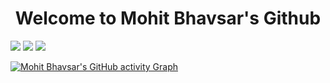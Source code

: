 <h1 align=center>Welcome to Mohit Bhavsar's Github</h1>
 <img src="https://github-readme-stats.vercel.app/api/top-langs?username=bhavsarmohit&show_icons=true&locale=en&layout=compact&theme=tokyonight" />
    
 <img src="https://github-readme-stats.vercel.app/api?username=bhavsarmohit&show_icons=true&locale=en&theme=tokyonight" />

<img  src="https://github-readme-streak-stats.herokuapp.com/?user=bhavsarmohit&&theme=tokyonight" />


[![Mohit Bhavsar's GitHub activity Graph](https://activity-graph.herokuapp.com/graph?username=bhavsarmohit&bg_color=0D1117&color=ffffff&line=1F6FEB&point=58A6FF&area_color=58A6FF&area=true&hide_border=false&custom_title=GitHub%20Commits%20Graph)](https://github.com/Elevenv)
